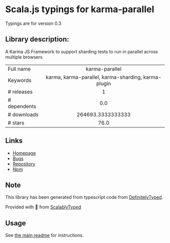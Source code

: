 
# Scala.js typings for karma-parallel

Typings are for version 0.3

## Library description:
A Karma JS Framework to support sharding tests to run in parallel across multiple browsers

|                    |                 |
| ------------------ | :-------------: |
| Full name          | karma-parallel |
| Keywords           | karma, karma-parallel, karma-sharding, karma-plugin |
| # releases         | 1 |
| # dependents       | 0.0 |
| # downloads        | 264693.3333333333 |
| # stars            | 76.0 |

## Links
- [Homepage](https://github.com/joeljeske/karma-parallel#readme)
- [Bugs](https://github.com/joeljeske/karma-parallel/issues)
- [Repository](https://github.com/joeljeske/karma-parallel)
- [Npm](https://www.npmjs.com/package/karma-parallel)
    


## Note
This library has been generated from typescript code from [DefinitelyTyped](https://definitelytyped.org).

Provided with :purple_heart: from [ScalablyTyped](https://github.com/oyvindberg/ScalablyTyped)

## Usage
See [the main readme](../../readme.md) for instructions.


